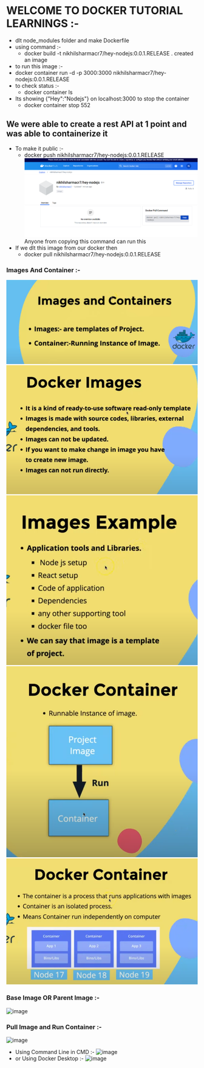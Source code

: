 # WELCOME TO  DOCKER TUTORIAL LEARNINGS :-
 - dlt node_modules folder and make Dockerfile
 - using command  :-
   - docker build -t nikhilsharmacr7/hey-nodejs:0.0.1.RELEASE . created an image
 -  to run this image :-
   -  docker container run -d -p 3000:3000 nikhilsharmacr7/hey-nodejs:0.0.1.RELEASE
 - to check status :-
   - docker container ls
 - Its showing {"Hey":"Nodejs"} on localhost:3000 to stop the container
   - docker container stop 552
 
##  We were able to create a rest API at 1 point and was able to containerize it  
 - To make it public :-
   - docker push nikhilsharmacr7/hey-nodejs:0.0.1.RELEASE
  ![alt text](image.png)
  Anyone from copying this command can run this 
 - If we dlt this image from our docker then 
   -  docker pull nikhilsharmacr7/hey-nodejs:0.0.1.RELEASE
  
### Images And Container :-
 ![alt text](image-1.png)
 ![alt text](image-2.png)
 ![alt text](image-3.png)
 ![alt text](image-4.png)
 ![alt text](image-5.png)
 
### Base Image OR Parent Image :-
![image](https://github.com/Nikhil562/DockerTut/assets/103209278/2238b289-1ee6-45d4-9e84-7cb52379cc07)

### Pull Image and Run Container :-
![image](https://github.com/Nikhil562/DockerTut/assets/103209278/0b3dc2e5-cf72-406f-a87d-1716e0777203)
  - Using Command Line in CMD :-
![image](https://github.com/Nikhil562/DockerTut/assets/103209278/810b674e-2054-43ac-8b9d-56dca7c1c88b)
  - or Using Docker Desktop :-
![image](https://github.com/Nikhil562/DockerTut/assets/103209278/9ee090ea-30a7-4b74-8032-431a3556132a)


